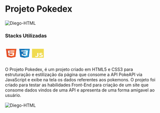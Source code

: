 # Projeto Pokedex


<img align="center" alt="Diego-HTML" height="30" width="40" src="https://upload.wikimedia.org/wikipedia/commons/thumb/9/98/International_Pok%C3%A9mon_logo.svg/1024px-International_Pok%C3%A9mon_logo.svg.png">


### Stacks Utilizadas
<div style="display: inline_block"><br>
  <img align="center" alt="Diego-HTML" height="30" width="40" src="https://raw.githubusercontent.com/devicons/devicon/master/icons/html5/html5-original.svg">
  <img align="center" alt="Diego-CSS" height="30" width="40" src="https://raw.githubusercontent.com/devicons/devicon/master/icons/css3/css3-original.svg">
  <img align="center" alt="Diego-JS" height="30" width="40" src="https://raw.githubusercontent.com/devicons/devicon/master/icons/javascript/javascript-plain.svg">
</div>

##

O Projeto Pokedex, é um projeto criado em HTML5 e CSS3 para estruturação e estilização da página que consome a API PokeAPI via JavaScript
e exibe na tela os dados referentes aos pokemons. O projeto foi criado para testar as habilidades Front-End para criação de um site que 
consome dados vindos de uma API e apresenta de uma forma amigavel ao usuário.

<img align="center" alt="Diego-HTML" height="30" width="40" src="https://seeklogo.com/images/P/pikachu-logo-619ACB690E-seeklogo.com.png">

